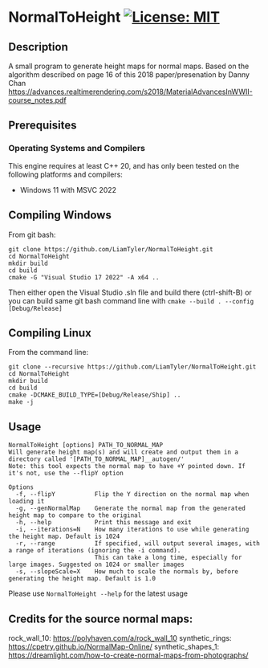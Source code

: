 # NormalToHeight [![License: MIT](https://img.shields.io/badge/License-MIT-blue.svg)](https://opensource.org/licenses/MIT)

## Description
A small program to generate height maps for normal maps. Based on the algorithm described on page 16 of this 2018 paper/presenation by Danny Chan https://advances.realtimerendering.com/s2018/MaterialAdvancesInWWII-course_notes.pdf

## Prerequisites
### Operating Systems and Compilers
This engine requires at least C++ 20, and has only been tested on the following platforms and compilers:
- Windows 11 with MSVC 2022

## Compiling Windows
From git bash:
```
git clone https://github.com/LiamTyler/NormalToHeight.git
cd NormalToHeight 
mkdir build
cd build
cmake -G "Visual Studio 17 2022" -A x64 ..
```
Then either open the Visual Studio .sln file and build there (ctrl-shift-B) or you can build same git bash command line with `cmake --build . --config [Debug/Release]`

## Compiling Linux
From the command line:
```
git clone --recursive https://github.com/LiamTyler/NormalToHeight.git
cd NormalToHeight 
mkdir build
cd build
cmake -DCMAKE_BUILD_TYPE=[Debug/Release/Ship] ..
make -j
```

## Usage
```
NormalToHeight [options] PATH_TO_NORMAL_MAP
Will generate height map(s) and will create and output them in a directory called '[PATH_TO_NORMAL_MAP]__autogen/'
Note: this tool expects the normal map to have +Y pointed down. If it's not, use the --flipY option

Options
  -f, --flipY           Flip the Y direction on the normal map when loading it
  -g, --genNormalMap    Generate the normal map from the generated height map to compare to the original
  -h, --help            Print this message and exit
  -i, --iterations=N    How many iterations to use while generating the height map. Default is 1024
  -r, --range           If specified, will output several images, with a range of iterations (ignoring the -i command).
                        This can take a long time, especially for large images. Suggested on 1024 or smaller images
  -s, --slopeScale=X    How much to scale the normals by, before generating the height map. Default is 1.0
```

Please use `NormalToHeight --help` for the latest usage


## Credits for the source normal maps:
rock_wall_10: https://polyhaven.com/a/rock_wall_10
synthetic_rings: https://cpetry.github.io/NormalMap-Online/
synthetic_shapes_1: https://dreamlight.com/how-to-create-normal-maps-from-photographs/